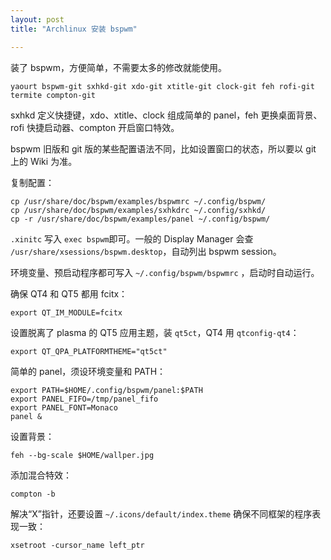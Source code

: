 ```yaml
---
layout: post
title: "Archlinux 安装 bspwm"

---
```


装了 bspwm，方便简单，不需要太多的修改就能使用。

    yaourt bspwm-git sxhkd-git xdo-git xtitle-git clock-git feh rofi-git termite compton-git

sxhkd 定义快捷键，xdo、xtitle、clock 组成简单的 panel，feh 更换桌面背景、rofi 快捷启动器、compton 开启窗口特效。

bspwm 旧版和 git 版的某些配置语法不同，比如设置窗口的状态，所以要以 git 上的 Wiki 为准。

复制配置：

    cp /usr/share/doc/bspwm/examples/bspwmrc ~/.config/bspwm/
    cp /usr/share/doc/bspwm/examples/sxhkdrc ~/.config/sxhkd/
    cp -r /usr/share/doc/bspwm/examples/panel ~/.config/bspwm/

`.xinitc` 写入 `exec bspwm`即可。一般的 Display Manager 会查 `/usr/share/xsessions/bspwm.desktop`，自动列出 bspwm session。

环境变量、预启动程序都可写入 `~/.config/bspwm/bspwmrc` ，启动时自动运行。

确保 QT4 和 QT5 都用 fcitx：

    export QT_IM_MODULE=fcitx

设置脱离了 plasma 的 QT5 应用主题，装 `qt5ct`，QT4 用 `qtconfig-qt4`：

    export QT_QPA_PLATFORMTHEME="qt5ct"

简单的 panel，须设环境变量和 PATH：

    export PATH=$HOME/.config/bspwm/panel:$PATH
    export PANEL_FIFO=/tmp/panel_fifo
    export PANEL_FONT=Monaco
    panel &

设置背景：

    feh --bg-scale $HOME/wallper.jpg

添加混合特效：

    compton -b

解决“X”指针，还要设置 `~/.icons/default/index.theme` 确保不同框架的程序表现一致：

    xsetroot -cursor_name left_ptr 

